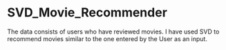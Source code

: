 # SVD_Movie_Recommender

The data consists of users who have reviewed movies. I have used SVD to recommend movies similar to the one entered by the User as an input. 
